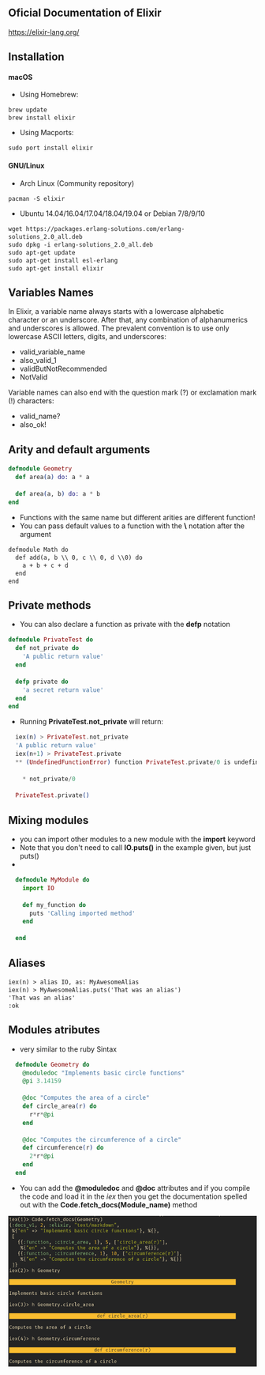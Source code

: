 
## Oficial Documentation of Elixir

https://elixir-lang.org/

## Installation

#### macOS

* Using Homebrew:
```
brew update
brew install elixir
```
* Using Macports:
 ```
sudo port install elixir
 ```
#### GNU/Linux

* Arch Linux (Community repository)
```
pacman -S elixir
```

* Ubuntu 14.04/16.04/17.04/18.04/19.04 or Debian 7/8/9/10

```
wget https://packages.erlang-solutions.com/erlang-solutions_2.0_all.deb
sudo dpkg -i erlang-solutions_2.0_all.deb
sudo apt-get update
sudo apt-get install esl-erlang
sudo apt-get install elixir
```

## Variables Names

In Elixir, a variable name always starts with a lowercase alphabetic character or an
underscore. After that, any combination of alphanumerics and underscores is allowed.
The prevalent convention is to use only lowercase ASCII letters, digits, and underscores:
* valid_variable_name
* also_valid_1
* validButNotRecommended
* NotValid

Variable names can also end with the question mark (?) or exclamation mark (!)
characters:
* valid_name?
* also_ok!

## Arity and default arguments

```elixir
defmodule Geometry
  def area(a) do: a * a

  def area(a, b) do: a * b
end
```

* Functions with the same name but different arities are different function!
* You can pass default values to a function with the **\\** notation after the argument

```elixr
defmodule Math do
  def add(a, b \\ 0, c \\ 0, d \\0) do
    a + b + c + d
  end
end
```

## Private methods

* You can also declare a function as private with the **defp** notation

``` elixir
defmodule PrivateTest do
  def not_private do
    'A public return value'
  end

  defp private do
    'a secret return value'
  end
end
```

* Running **PrivateTest.not_private** will return:

```elixir
  iex(n) > PrivateTest.not_private
  'A public return value'
  iex(n+1) > PrivateTest.private
  ** (UndefinedFunctionError) function PrivateTest.private/0 is undefined or private. Did you mean one of:

    * not_private/0

  PrivateTest.private()
```

## Mixing modules

* you can import other modules to a new module with the **import** keyword
* Note that you don't need to call **IO.puts()** in the example given, but just puts()
*
```elixir
  defmodule MyModule do
    import IO

    def my_function do
      puts 'Calling imported method'
    end

  end
```

## Aliases

```
iex(n) > alias IO, as: MyAwesomeAlias
iex(n) > MyAwesomeAlias.puts('That was an alias')
'That was an alias'
:ok
```

## Modules atributes

* very similar to the ruby Sintax

```elixir
  defmodule Geometry do
    @moduledoc "Implements basic circle functions"
    @pi 3.14159

    @doc "Computes the area of a circle"
    def circle_area(r) do
      r*r*@pi
    end

    @doc "Computes the circumference of a circle"
    def circumference(r) do
      2*r*@pi
    end
  end
```

* You can add the **@moduledoc** and **@doc** attributes and if you compile the code and load it in the *iex* then you get the documentation spelled out with the **Code.fetch_docs(Module_name)** method

![documentation](./Elixir_images/documentation.png)


